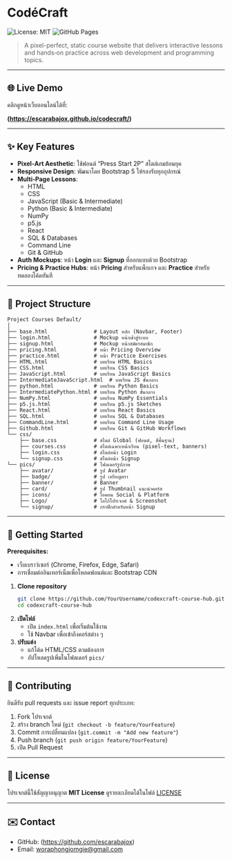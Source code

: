 # CodéCraft

![License: MIT](https://img.shields.io/badge/license-MIT-green.svg) ![GitHub Pages](https://img.shields.io/badge/GitHub%20Pages-Online-blue?logo=github)

> A pixel-perfect, static course website that delivers interactive lessons and hands‑on practice across web development and programming topics.

---

## 🌐 Live Demo

คลิกดูหน้าเว็บออนไลน์ได้ที่:

**(https://escarabajox.github.io/codecraft/)**

---

## ✨ Key Features

- **Pixel‑Art Aesthetic**: ใช้ฟอนต์ “Press Start 2P” สไตล์เกมย้อนยุค
- **Responsive Design**: พัฒนาโดย Bootstrap 5 ให้รองรับทุกอุปกรณ์
- **Multi‑Page Lessons**:
  - HTML
  - CSS
  - JavaScript (Basic & Intermediate)
  - Python (Basic & Intermediate)
  - NumPy
  - p5.js
  - React
  - SQL & Databases
  - Command Line
  - Git & GitHub
- **Auth Mockups**: หน้า **Login** และ **Signup** ที่ออกแบบด้วย Bootstrap
- **Pricing & Practice Hubs**: หน้า **Pricing** สำหรับแพ็กเกจ และ **Practice** สำหรับทดลองโค้ดทันที

---

## 📂 Project Structure

```
Project Courses Default/
│
├── base.html               # Layout หลัก (Navbar, Footer)
├── login.html              # Mockup หน้าเข้าสู่ระบบ
├── signup.html             # Mockup หน้าสมัครสมาชิก
├── pricing.html            # หน้า Pricing Overview
├── practice.html           # หน้า Practice Exercises
├── HTML.html               # บทเรียน HTML Basics
├── CSS.html                # บทเรียน CSS Basics
├── JavaScript.html         # บทเรียน JavaScript Basics
├── IntermediateJavaScript.html  # บทเรียน JS ขั้นกลาง
├── python.html             # บทเรียน Python Basics
├── IntermediatePython.html # บทเรียน Python ขั้นกลาง
├── NumPy.html              # บทเรียน NumPy Essentials
├── p5.js.html              # บทเรียน p5.js Sketches
├── React.html              # บทเรียน React Basics
├── SQL.html                # บทเรียน SQL & Databases
├── CommandLine.html        # บทเรียน Command Line Usage
├── Github.html             # บทเรียน Git & GitHub Workflows
└── css/
    ├── base.css            # สไตล์ Global (ฟอนต์, สีพื้นฐาน)
    ├── courses.css         # สไตล์เฉพาะหน้าเรียน (pixel-text, banners)
    ├── login.css           # สไตล์หน้า Login
    └── signup.css          # สไตล์หน้า Signup
└── pics/                   # โฟลเดอร์รูปภาพ
    ├── avatar/             # รูป Avatar
    ├── badge/              # รูป เหรียญตรา
    ├── banner/             # Banner
    ├── card/               # รูป Thumbnail แนะนำคอร์ส
    ├── icons/              # ไอคอน Social & Platform
    ├── Logo/               # โลโก้โปรเจกต์ & Screenshot
    └── signup/             # กราฟิกสำหรับหน้า Signup
```

---

## 🚀 Getting Started

**Prerequisites:**
- เว็บเบราว์เซอร์ (Chrome, Firefox, Edge, Safari)
- การเชื่อมต่ออินเทอร์เน็ตเพื่อโหลดฟอนต์และ Bootstrap CDN

1. **Clone repository**
   ```bash
   git clone https://github.com/YourUsername/codexcraft-course-hub.git
   cd codexcraft-course-hub
   ```
2. **เปิดไฟล์**
   - เปิด `index.html` เพื่อเริ่มต้นใช้งาน
   - ใช้ Navbar เพื่อเข้าถึงคอร์สต่าง ๆ
3. **ปรับแต่ง**
   - แก้โค้ด HTML/CSS ตามต้องการ
   - อัปโหลดรูปเพิ่มในโฟลเดอร์ `pics/`

---

## 🤝 Contributing

ยินดีรับ pull requests และ issue report ทุกประเภท:
1. Fork โปรเจกต์
2. สร้าง branch ใหม่ (`git checkout -b feature/YourFeature`)
3. Commit การเปลี่ยนแปลง (`git.commit -m "Add new feature"`)
4. Push branch (`git push origin feature/YourFeature`)
5. เปิด Pull Request

---

## 📄 License

โปรเจกต์นี้ใช้สัญญาอนุญาต **MIT License** ดูรายละเอียดได้ในไฟล์ [LICENSE](LICENSE)

---

## ✉️ Contact

- GitHub: (https://github.com/escarabajox)
- Email: woraphongjomgie@gmail.com
